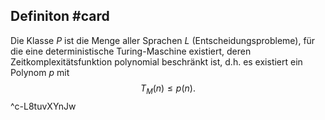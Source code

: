 ## Definiton #card 
Die Klasse $P$ ist die Menge aller Sprachen $L$ (Entscheidungsprobleme), für die eine deterministische Turing-Maschine existiert, deren Zeitkomplexitätsfunktion polynomial beschränkt ist, d.h. es existiert ein Polynom $p$ mit
$$
T_{ M }(n) \leq p(n) .
$$
^c-L8tuvXYnJw